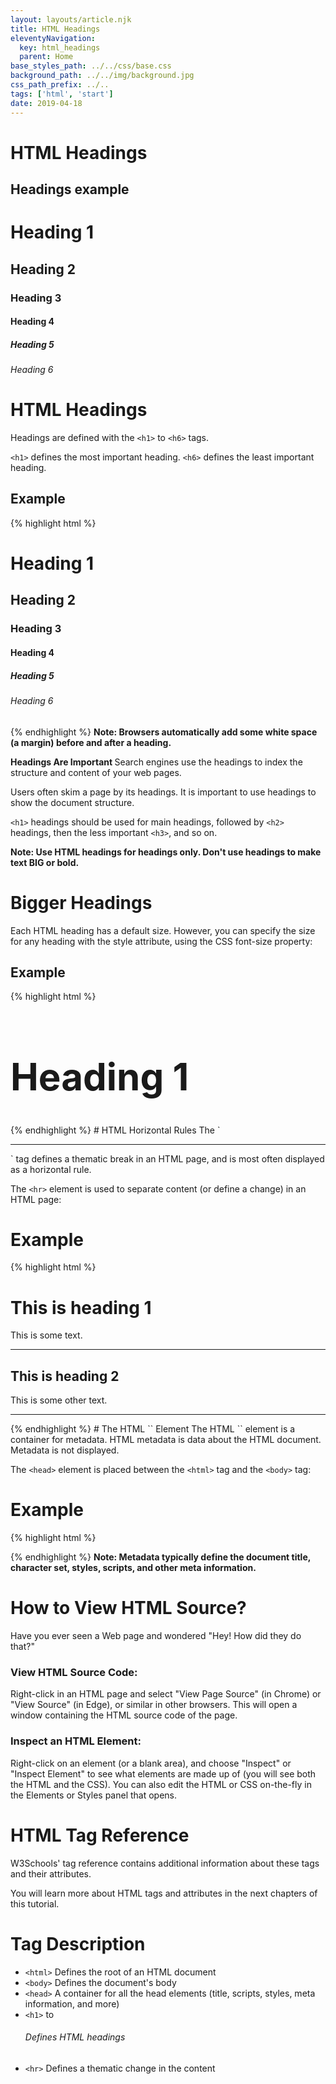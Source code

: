 ```yaml
---
layout: layouts/article.njk
title: HTML Headings
eleventyNavigation:
  key: html_headings
  parent: Home
base_styles_path: ../../css/base.css
background_path: ../../img/background.jpg
css_path_prefix: ../..
tags: ['html', 'start']
date: 2019-04-18
---
```

# HTML Headings
## Headings example
# Heading 1
## Heading 2
### Heading 3
#### Heading 4
##### Heading 5
###### Heading 6
# HTML Headings
Headings are defined with the `<h1>` to `<h6>` tags.

`<h1>` defines the most important heading. `<h6>` defines the least important heading.

## Example
{% highlight html %}
<h1>Heading 1</h1>
<h2>Heading 2</h2>
<h3>Heading 3</h3>
<h4>Heading 4</h4>
<h5>Heading 5</h5>
<h6>Heading 6</h6>
{% endhighlight %}
<strong>Note: Browsers automatically add some white space (a margin) before and after a heading.</strong>

<strong> Headings Are Important </strong>
Search engines use the headings to index the structure and content of your web pages.

Users often skim a page by its headings. It is important to use headings to show the document structure.

`<h1>` headings should be used for main headings, followed by `<h2>` headings, then the less important `<h3>`, and so on.

<strong>Note: Use HTML headings for headings only. Don't use headings to make text BIG or bold.</strong>

# Bigger Headings
Each HTML heading has a default size. However, you can specify the size for any heading with the style attribute, using the CSS font-size property:

## Example
{% highlight html %}
<h1 style="font-size:60px;">Heading 1</h1>
{% endhighlight %}
# HTML Horizontal Rules
The `<hr>` tag defines a thematic break in an HTML page, and is most often displayed as a horizontal rule.

The `<hr>` element is used to separate content (or define a change) in an HTML page:

# Example
{% highlight html %}
<h1>This is heading 1</h1>
<p>This is some text.</p>
<hr>
<h2>This is heading 2</h2>
<p>This is some other text.</p>
<hr>
{% endhighlight %}
# The HTML `<head>` Element
The HTML `<head>` element is a container for metadata. HTML metadata is data about the HTML document. Metadata is not displayed.

The `<head>` element is placed between the `<html>` tag and the `<body>` tag:

# Example
{% highlight html %}
<!DOCTYPE html>
<html>

<head>
  <title>My First HTML</title>
  <meta charset="UTF-8">
</head>

<body>
{% endhighlight %}
<strong>Note: Metadata typically define the document title, character set, styles, scripts, and other meta information.</strong>

# How to View HTML Source?
Have you ever seen a Web page and wondered "Hey! How did they do that?"

### View HTML Source Code:
Right-click in an HTML page and select "View Page Source" (in Chrome) or "View Source" (in Edge), or similar in other browsers. This will open a window containing the HTML source code of the page.

### Inspect an HTML Element:
Right-click on an element (or a blank area), and choose "Inspect" or "Inspect Element" to see what elements are made up of (you will see both the HTML and the CSS). You can also edit the HTML or CSS on-the-fly in the Elements or Styles panel that opens.

# HTML Tag Reference
W3Schools' tag reference contains additional information about these tags and their attributes.

You will learn more about HTML tags and attributes in the next chapters of this tutorial.

# Tag	Description
* `<html>`	Defines the root of an HTML document
* `<body>`	Defines the document's body
* `<head>`	A container for all the head elements (title, scripts, styles, meta information, and more)
* `<h1>` to <h6>	Defines HTML headings
* `<hr>`	Defines a thematic change in the content